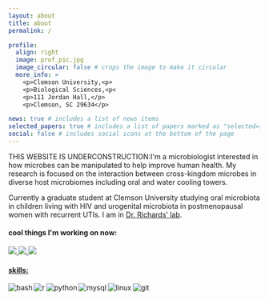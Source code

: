 ```yaml
---
layout: about
title: about
permalink: /

profile:
  align: right
  image: prof_pic.jpg
  image_circular: false # crops the image to make it circular
  more_info: >
    <p>Clemson University,<p>
    <p>Biological Sciences,<p<
    <p>111 Jordan Hall,</p>
    <p>Clemson, SC 29634</p>

news: true # includes a list of news items
selected_papers: true # includes a list of papers marked as "selected={true}"
social: false # includes social icons at the bottom of the page
---
```


THIS WEBSITE IS UNDERCONSTRUCTION:I'm a microbiologist interested in how microbes can be manipulated to help improve human health. My research is focused on the interaction between cross-kingdom microbes in diverse host microbiomes including oral and water cooling towers.

Currently a graduate student at Clemson University studying oral microbiota in
children living with HIV and urogenital microbiota in postmenopausal women with recurrent UTIs. I am in [Dr. Richards' lab](http://www.vprichards-lab.com/).

#### cool things I'm working on now:

  <a href="https://github.com/sacrull/pom_study">
    <img src="https://denvercoder1-github-readme-stats.vercel.app/api/pin/?username=sacrull&repo=pom_study&bg_color=010101&title_color=FFFFFF&hide_border=false&icon_color=B381F1&show_icons=true&text_color=ffffff">
  <a href="https://github.com/aemann01/domhain_RNASeq">
    <img src="https://denvercoder1-github-readme-stats.vercel.app/api/pin/?username=aemann01&repo=domhain_RNASeq&bg_color=010101&title_color=FFFFFF&hide_border=false&icon_color=B381F1&show_icons=true&text_color=ffffff">
  <a href="https://github.com/rpoCdb/rpoCdatabase">
  <img 
src="https://denvercoder1-github-readme-stats.vercel.app/api/pin/?username=rpoCdb&repo=rpoCdatabase&bg_color=010101&title_color=FFFFFF&hide_border=false&icon_color=B381F1&show_icons=true&text_color=ffffff">

#### skills:

<img align="left" alt="bash" src="https://img.shields.io/badge/Bash%20-171A21.svg?&style=for-the-badge&logo=gnubash&logoColor=white" />
<img align="left" alt="r" src="https://img.shields.io/badge/R%20-171A21.svg?&style=for-the-badge&logo=r&logoColor=white" />
<img align="left" alt="python" src="https://img.shields.io/badge/Python%20-171A21.svg?&style=for-the-badge&logo=python&logoColor=white" />
<img align="left" alt="mysql" src="https://img.shields.io/badge/MySQL%20-171A21.svg?&style=for-the-badge&logo=mysql&logoColor=white" />
<img align="left" alt="linux" src="https://img.shields.io/badge/Linux%20-171A21.svg?&style=for-the-badge&logo=linux&logoColor=white" />
<img align="left" alt="git" src="https://img.shields.io/badge/Git%20-171A21.svg?&style=for-the-badge&logo=git&logoColor=white" />
<!-- <img align="left" alt="jupyter" src="https://img.shields.io/badge/Jupyter%20-171A21.svg?&style=for-the-badge&logo=jupyter&logoColor=white" /> -->

<html>
